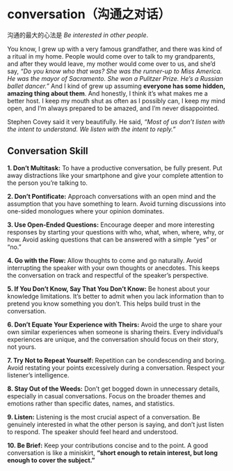 # conversation（沟通之对话）

沟通的最大的心法是 *Be interested in other people*.



You know, I grew up with a very famous grandfather, and there was kind of a ritual in my home. People would come over to talk to my grandparents, and after they would leave, my mother would come over to us, and she’d say, *“Do you know who that was? She was the runner-up to Miss America. He was the mayor of Sacramento. She won a Pulitzer Prize. He’s a Russian ballet dancer.”* And I kind of grew up assuming **everyone has some hidden, amazing thing about them**. And honestly, I think it’s what makes me a better host. I keep my mouth shut as often as I possibly can, I keep my mind open, and I’m always prepared to be amazed, and I’m never disappointed.

Stephen Covey said it very beautifully. He said, *“Most of us don’t listen with the intent to understand. We listen with the intent to reply.”*

## Conversation Skill

**1. Don’t Multitask:** To have a productive conversation, be fully present. Put away distractions like your smartphone and give your complete attention to the person you’re talking to.

**2. Don’t Pontificate:** Approach conversations with an open mind and the assumption that you have something to learn. Avoid turning discussions into one-sided monologues where your opinion dominates.

**3. Use Open-Ended Questions:** Encourage deeper and more interesting responses by starting your questions with who, what, when, where, why, or how. Avoid asking questions that can be answered with a simple “yes” or “no.”

**4. Go with the Flow:** Allow thoughts to come and go naturally. Avoid interrupting the speaker with your own thoughts or anecdotes. This keeps the conversation on track and respectful of the speaker’s perspective.

**5. If You Don’t Know, Say That You Don’t Know:** Be honest about your knowledge limitations. It’s better to admit when you lack information than to pretend you know something you don’t. This helps build trust in the conversation.

**6. Don’t Equate Your Experience with Theirs:** Avoid the urge to share your own similar experiences when someone is sharing theirs. Every individual’s experiences are unique, and the conversation should focus on their story, not yours.

**7. Try Not to Repeat Yourself:** Repetition can be condescending and boring. Avoid restating your points excessively during a conversation. Respect your listener’s intelligence.

**8. Stay Out of the Weeds:** Don’t get bogged down in unnecessary details, especially in casual conversations. Focus on the broader themes and emotions rather than specific dates, names, and statistics.

**9. Listen:** Listening is the most crucial aspect of a conversation. Be genuinely interested in what the other person is saying, and don’t just listen to respond. The speaker should feel heard and understood.

**10. Be Brief:** Keep your contributions concise and to the point. A good conversation is like a miniskirt, **“short enough to retain interest, but long enough to cover the subject.”**